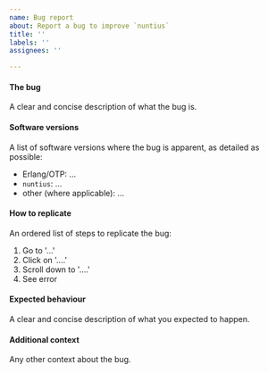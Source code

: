 ```yaml
---
name: Bug report
about: Report a bug to improve `nuntius`
title: ''
labels: ''
assignees: ''

---
```


#### The bug

A clear and concise description of what the bug is.

#### Software versions

A list of software versions where the bug is apparent, as detailed as possible:

* Erlang/OTP: ...
* `nuntius`: ...
* other (where applicable): ...

#### How to replicate

An ordered list of steps to replicate the bug:

1. Go to '...'
2. Click on '....'
3. Scroll down to '....'
4. See error

#### Expected behaviour

A clear and concise description of what you expected to happen.

#### Additional context

Any other context about the bug.
